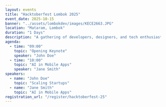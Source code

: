 ```yaml
---
layout: events
title: "Hacktoberfest Lombok 2025"
event_date: 2025-10-15
banner: "../assets/lombokdev/images/KECE2663.JPG"
location: "Mataram, Lombok"
duration: "1 Days"
description: "A gathering of developers, designers, and tech enthusiasts..."
agenda:
  - time: "09:00"
    topic: "Opening Keynote"
    speaker: "John Doe"
  - time: "10:00"
    topic: "AI in Mobile Apps"
    speaker: "Jane Smith"
speakers:
  - name: "John Doe"
    topic: "Scaling Startups"
  - name: "Jane Smith"
    topic: "AI in Mobile Apps"
registration_url: "/register/hacktoberfest-25"
---
```

